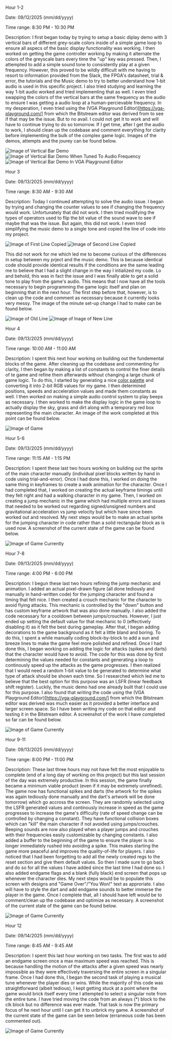 Hour 1-2

Date: 09/12/2025 (mm/dd/yyyy)

Time range: 8:30 PM - 10:30 PM

Description: I first began today by trying to setup a basic diplay demo with 3 vertical bars of different grey-scale colors inside of a simple game loop to ensure all aspecs of the basic display functionality was working. I then worked on getting the game controller working by making it alternate the colors of the greyscale bars every time the "up" key was pressed. Then, I attempted to add a simple sound tone to consistently play at a given frequency. However, this proved to be wildly difficult with me having to resort to information provided from the Slack, the FPGA's datasheet, trial & error, the tutorials and the Music demo to try to better understand how 1-bit audio is used in this specific project. I also tried studying and learning the way 1-bit audio worked and tried implementing that as well. I even tried swapping the colors of the vertical bars at the same frequency as the audio to ensure I was getting a audio loop at a human-percievable frequency. In my desperation, I even tried using the (VGA Playground Editor)[https://vga-playground.com/] from which the Bitstream editor was derived from to see if that may be the issue. But to no avail. I could not get it to work and will have to continue trying to do so tomorrow. If I get time, after I get the audio to work, I should clean up the codebase and comment everything for clarity before implementing the bulk of the complex game logic. Images of the demos, attempts and the jourey can be found below.

![Image of Vertical Bar Demo](./images/Hour1-2/1.png)
![Image of Vertical Bar Demo When Tuned To Audio Frequency](./images/Hour1-2/2.png)
![Image of Vertical Bar Demo In VGA Playground Editor](./images/Hour1-2/3.png)


Hour 3

Date: 09/13/2025 (mm/dd/yyyy)

Time range: 8:30 AM - 9:30 AM

Description: Today I continued attempting to solve the audio issue. I began by trying and changing the counter values to see if changing the frequency would work. Unfortunately that did not work. I then tried modifying the types of operators used to flip the bit value of the sound wave to see if maybe that was the issue. But again, this did not work. I even tried simplifying the music demo to a single tone and copied the line of code into my project.

![Image of First Line Copied](./images/Hour3/1.png)
![Image of Second Line Copied](./images/Hour3/2.png)

This did not work for me which led me to become curious of the differences in setup between my prject and the music demo. This is because identical code should provide identical results if the conditions are the same leading me to believe that I had a slight change in the way I intialized my code. Lo and behold, this was in fact the issue and I was finally able to get a solid tone to play from the game's audio. This means that I now have all the tools necessary to begin programming the game logic itself and plan on beginning that in the next hour. The first step before that, however, is to clean up the code and comment as necessary because it currently looks very messy. The image of the minute set-up change I had to make can be found below.

![Image of Old Line](./images/Hour3/3.png)
![Image of Inage of New Line](./images/Hour3/4.png)


Hour 4

Date: 09/13/2025 (mm/dd/yyyy)

Time range: 10:00 AM - 11:00 AM

Description: I spent this next hour working on building out the fundemental blocks of the game. After cleaning up the codebase and commenting for clarity, I then began by making a list of constants to control the finer details of te game and refine them afterwards without changing a large chunk of game logic. To do this, I started by generating a nice [color palette](https://coolors.co/522b29-37ff8b-51d6ff-8d9ec6-a06b9a) and converting it into 2-bit RGB values for my game. I then determined positions, speeds and acceleration values and made them constants as well. I then worked on making a simple audio control system to play beeps as necessary. I then worked to make the display logic in the game loop to actually display the sky, grass and dirt along with a temporary red box representing the main character. An image of the work completed at this point can be found below.

![Image of Game](./images/Hour4/1.png)


Hour 5-6

Date: 09/13/2025 (mm/dd/yyyy)

Time range: 11:15 AM - 1:15 PM

Description: I spent these last two hours working on building out the sprite of the main character manually (individual pixel blocks written by hand in code using trial-and-error). Once I had done this, I worked on doing the same thing in keyframes to create a walk animation for the character. Once I had completed that, I worked on creating the actual keyframe timings until they felt right and had a walking character in my game. Then, I worked on creating a jump mechanic in the game which had multiple errors and issues that needed to be worked out regarding signed/unsigned numbers and gravitational acceleration vs jump velocity but which have since been worked out and resolved. My next steps would be to make an actual sprite for the jumping character in code rather than a solid rectangular block as is used now. A screenshot of the current state of the game can be found below.

![Image of Game Currently](./images/Hour5-6/1.png)


Hour 7-8

Date: 09/13/2025 (mm/dd/yyyy)

Time range: 4:00 PM - 6:00 PM

Description: I begun these last two hours refining the jump mechanic and animation. I added an actual pixel-drawn figure (all done tediously and manually in hand-written code) for the jumping character and found a timing that felt nice. I then created a crouch mechanic for the character to avoid flying attacks. This mechanic is controlled by the "down" button and has custom keyframe artwork that was also done manually. I also added the code necessary for a cooldown between jumps/crouches. However, I just ended up setting the default value for that mechanic to 0 (effectively disabling it) as it felt the best during gameplay. After that, I began adding decorations to the game background as it felt a little bland and boring. To do this, I spent a while manually coding block-by-block to add a sun and breeze lines to make the game feel more polished and refined. Once I had done this, I began working on adding the logic for attacks (spikes and darts) that the character would have to avoid. The code for this was done by first determining the values needed for constants and generating a loop to continously speed up the attacks as the game progresses. I then realized that I would need a random 1-bit value to be generated to determine what type of attack should be shown each time. So I researched which led me to believe that the best option for this purpose was an LSFR (linear feedback shift register). Luckily, the music demo had one already built that I could use for this purpose. I also found that writing the code using the (VGA Playground Editor)[https://vga-playground.com/] from which the Bitstream editor was derived was much easier as it provided a better interface and larger screen space. So I have been writing my code on that editor and testing it in the Bitstream editor. A screenshot of the work I have completed so far can be found below.

![Image of Game Currently](./images/Hour7-8/1.png)


Hour 9-11

Date: 09/13/2025 (mm/dd/yyyy)

Time range: 8:00 PM - 11:00 PM

Description: These last three hours may not have felt the most enjoyable to complete (end of a long day of working on this project) but this last session of the day was extremely productive. In this session, the game finally became a minimum viable product (even if it may be extremely unrefined). The game now has functional spikes and darts (the artwork for the spikes was again tediously done manually and the dart's artwork will be done tomorrow) which go accross the screen. They are randomly selected using the LSFR generated values and continously increase in speed as the game progresses to increase the game's difficulty (rate of speed change can be controlled by changing a constant). They have functional collision boxes which can "kill" the main character if not avoided using jumps/crouches. Beeping sounds are now also played when a player jumps and crouches with their frequencies easily customizable by changing constants. I also added a buffer to the beginning of the game to ensure the player is no longer immediately rushed into avoiding a spike. This makes starting the game more peaceful and improves the quality-of-life for players. I also noticed that I had been forgetting to add all the newly created regs to the reset section and give them default values. So then I made sure to go back and do so for all the values I have added since the last time I had done so. I also added endgame flags and a blank (fully black) end screen that pops up whenever the character dies. My next steps would be to populate this screen with designs and "Game Over"/"You Won!" text as approriate. I also will have to style the dart and add endgame sounds to better immerse the player in the game. Once I complete that, all I should have left would be to comment/clean up the codebase and optimize as necessary. A screenshot of the current state of the game can be found below.

![Image of Game Currently](./images/Hour9-11/1.png)


Hour 12

Date: 09/14/2025 (mm/dd/yyyy)

Time range: 8:45 AM - 9:45 AM

Description: I spent this last hour working on two tasks. The first was to add an endgame screen once a max maximum speed was reached. This is because handling the motion of the attacks after a given speed was nearly impossible as they were effectively traversing the entire screen in a singular frame. Once I had done this, I began the second task of playing a musical tune whenever the player dies or wins. While the majority of this code was straightforward (albeit tedious), I kept getting stuck at a point where the game would brick itself every time I attempted to select a singular note from the entire tune. I have tried moving the code from an always (*) block to the clk block but no difference was ever made. That task is now the primary focus of he next hour until I can get it to unbrick my game. A screenshot of the current state of the game can be seen below (erraneous code has been commented out).

![Image of Game Currently](./images/Hour12/1.png)